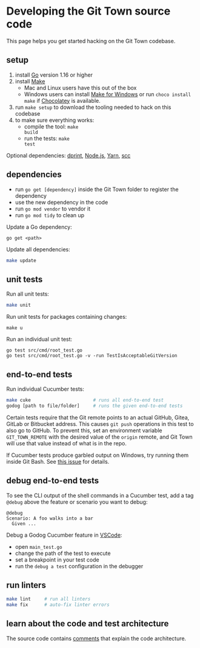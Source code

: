 # Developing the Git Town source code

This page helps you get started hacking on the Git Town codebase.

## setup

1. install [Go](https://golang.org) version 1.16 or higher
2. install [Make](https://www.gnu.org/software/make)
   - Mac and Linux users have this out of the box
   - Windows users can install
     [Make for Windows](https://gnuwin32.sourceforge.net/packages/make.htm) or
     run `choco install make` if [Chocolatey](https://chocolatey.org) is
     available.
3. run <code textrun="verify-make-command">make setup</code> to download the
   tooling needed to hack on this codebase
4. to make sure everything works:
   - compile the tool: <code textrun="verify-make-command">make build</code>
   - run the tests: <code textrun="verify-make-command">make test</code>

Optional dependencies: [dprint](https://dprint.dev),
[Node.js](https://nodejs.org), [Yarn](https://yarnpkg.com/),
[scc](https://github.com/boyter/scc)

## dependencies

- run `go get [dependency]` inside the Git Town folder to register the
  dependency
- use the new dependency in the code
- run `go mod vendor` to vendor it
- run `go mod tidy` to clean up

Update a Go dependency:

```
go get <path>
```

Update all dependencies:

```bash
make update
```

## unit tests

Run all unit tests:

```bash
make unit
```

Run unit tests for packages containing changes:

```
make u
```

Run an individual unit test:

```
go test src/cmd/root_test.go
go test src/cmd/root_test.go -v -run TestIsAcceptableGitVersion
```

## end-to-end tests

Run individual Cucumber tests:

```bash
make cuke                       # runs all end-to-end test
godog [path to file/folder]     # runs the given end-to-end tests
```

Certain tests require that the Git remote points to an actual GitHub, Gitea,
GitLab or Bitbucket address. This causes `git push` operations in this test to
also go to GitHub. To prevent this, set an environment variable
`GIT_TOWN_REMOTE` with the desired value of the `origin` remote, and Git Town
will use that value instead of what is in the repo.

If Cucumber tests produce garbled output on Windows, try running them inside Git
Bash. See [this issue](https://github.com/cucumber/godog/issues/129) for
details.

## debug end-to-end tests

To see the CLI output of the shell commands in a Cucumber test, add a tag
`@debug` above the feature or scenario you want to debug:

```cucumber
@debug
Scenario: A foo walks into a bar
  Given ...
```

Debug a Godog Cucumber feature in [VSCode](https://code.visualstudio.com):

- open `main_test.go`
- change the path of the test to execute
- set a breakpoint in your test code
- run the `debug a test` configuration in the debugger

## run linters

```bash
make lint     # run all linters
make fix      # auto-fix linter errors
```

## learn about the code and test architecture

The source code contains
[comments](https://pkg.go.dev/github.com/git-town/git-town) that explain the
code architecture.
